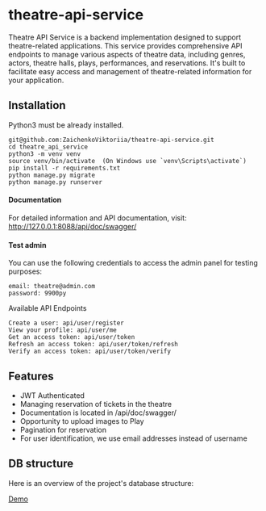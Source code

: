 # theatre-api-service
Theatre API Service is a backend implementation designed to support theatre-related applications. This service provides comprehensive API endpoints to manage various aspects of theatre data, including genres, actors, theatre halls, plays, performances, and reservations. It's built to facilitate easy access and management of theatre-related information for your application.
## Installation

Python3 must be already installed.
```shell
git@github.com:ZaichenkoViktoriia/theatre-api-service.git
cd theatre_api_service
python3 -m venv venv
source venv/bin/activate  (On Windows use `venv\Scripts\activate`)
pip install -r requirements.txt
python manage.py migrate
python manage.py runserver 
```

#### Documentation
For detailed information and API documentation, visit:
http://127.0.0.1:8088/api/doc/swagger/

#### Test admin
You can use the following credentials to access the admin panel for testing purposes:
```shell
email: theatre@admin.com
password: 9900py
```
Available API Endpoints
```shell
Create a user: api/user/register
View your profile: api/user/me
Get an access token: api/user/token
Refresh an access token: api/user/token/refresh
Verify an access token: api/user/token/verify
```
## Features
- JWT Authenticated
- Managing  reservation of tickets in the theatre
- Documentation is located in /api/doc/swagger/
- Opportunity to upload images to Play
- Pagination for reservation
- For user identification, we use email addresses instead of username


## DB structure
Here is an overview of the project's database structure:


[Demo](static/demo.jpg)